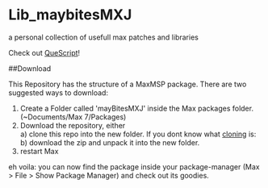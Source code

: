 # Lib_maybitesMXJ
a personal collection of usefull max patches and libraries

Check out [QueScript](https://github.com/maybites/Lib_maybitesMXJ/wiki/QS-Introduction)!

##Download

This Repository has the structure of a MaxMSP package. There are two suggested ways to download:

1. Create a Folder called 'mayBitesMXJ' inside the Max packages folder. (~Documents/Max 7/Packages)  
2. Download the repository, either  
a) clone this repo into the new folder. If you dont know what [cloning](https://help.github.com/articles/cloning-a-repository/) is:  
b) download the zip and unpack it into the new folder.  
3. restart Max  

eh voila: you can now find the package inside your package-manager (Max > File > Show Package Manager) and check out its goodies.



